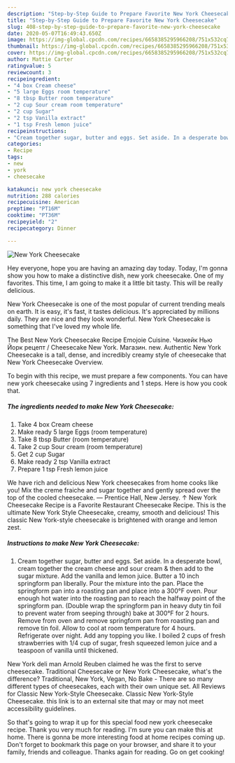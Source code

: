 ```yaml
---
description: "Step-by-Step Guide to Prepare Favorite New York Cheesecake"
title: "Step-by-Step Guide to Prepare Favorite New York Cheesecake"
slug: 408-step-by-step-guide-to-prepare-favorite-new-york-cheesecake
date: 2020-05-07T16:49:43.650Z
image: https://img-global.cpcdn.com/recipes/6658385295966208/751x532cq70/new-york-cheesecake-recipe-main-photo.jpg
thumbnail: https://img-global.cpcdn.com/recipes/6658385295966208/751x532cq70/new-york-cheesecake-recipe-main-photo.jpg
cover: https://img-global.cpcdn.com/recipes/6658385295966208/751x532cq70/new-york-cheesecake-recipe-main-photo.jpg
author: Mattie Carter
ratingvalue: 5
reviewcount: 3
recipeingredient:
- "4 box Cream cheese"
- "5 large Eggs room temperature"
- "8 tbsp Butter room temperature"
- "2 cup Sour cream room temperature"
- "2 cup Sugar"
- "2 tsp Vanilla extract"
- "1 tsp Fresh lemon juice"
recipeinstructions:
- "Cream together sugar, butter and eggs. Set aside. In a desperate bowl, cream together the cream cheese and sour cream &amp; then add to the sugar mixture. Add the vanilla and lemon juice. Butter a 10 inch springform pan liberally. Pour the mixture into the pan. Place the springform pan into a roasting pan and place into a 300°F oven. Pour enough hot water into the roasting pan to reach the halfway point of the springform pan. (Double wrap the springform pan in heavy duty tin foil to prevent water from seeping through) bake at 300°F for 2 hours. Remove from oven and remove springform pan from roasting pan and remove tin foil. Allow to cool at room temperature for 4 hours. Refrigerate over night. Add any topping you like. I boiled 2 cups of fresh strawberries with 1/4 cup of sugar, fresh squeezed lemon juice and a teaspoon of vanilla until thickened."
categories:
- Recipe
tags:
- new
- york
- cheesecake

katakunci: new york cheesecake 
nutrition: 288 calories
recipecuisine: American
preptime: "PT16M"
cooktime: "PT36M"
recipeyield: "2"
recipecategory: Dinner

---
```



![New York Cheesecake](https://img-global.cpcdn.com/recipes/6658385295966208/751x532cq70/new-york-cheesecake-recipe-main-photo.jpg)

Hey everyone, hope you are having an amazing day today. Today, I'm gonna show you how to make a distinctive dish, new york cheesecake. One of my favorites. This time, I am going to make it a little bit tasty. This will be really delicious.

New York Cheesecake is one of the most popular of current trending meals on earth. It is easy, it's fast, it tastes delicious. It's appreciated by millions daily. They are nice and they look wonderful. New York Cheesecake is something that I've loved my whole life.

The Best New York Cheesecake Recipe Emojoie Cuisine. Чизкейк Нью Йорк рецепт / Cheesecake New York. Магазин. new. Authentic New York Cheesecake is a tall, dense, and incredibly creamy style of cheesecake that New York Cheesecake Overview.


To begin with this recipe, we must prepare a few components. You can have new york cheesecake using 7 ingredients and 1 steps. Here is how you cook that.

<!--inarticleads1-->

##### The ingredients needed to make New York Cheesecake:

1. Take 4 box Cream cheese
1. Make ready 5 large Eggs (room temperature)
1. Take 8 tbsp Butter (room temperature)
1. Take 2 cup Sour cream (room temperature)
1. Get 2 cup Sugar
1. Make ready 2 tsp Vanilla extract
1. Prepare 1 tsp Fresh lemon juice


We have rich and delicious New York cheesecakes from home cooks like you! Mix the creme fraiche and sugar together and gently spread over the top of the cooled cheesecake. — Prentice Hall, New Jersey. ↑ New York Cheesecake Recipe is a Favorite Restaurant Cheesecake Recipe. This is the ultimate New York Style Cheesecake, creamy, smooth and delicious! This classic New York-style cheesecake is brightened with orange and lemon zest. 

<!--inarticleads2-->

##### Instructions to make New York Cheesecake:

1. Cream together sugar, butter and eggs. Set aside. In a desperate bowl, cream together the cream cheese and sour cream &amp; then add to the sugar mixture. Add the vanilla and lemon juice. Butter a 10 inch springform pan liberally. Pour the mixture into the pan. Place the springform pan into a roasting pan and place into a 300°F oven. Pour enough hot water into the roasting pan to reach the halfway point of the springform pan. (Double wrap the springform pan in heavy duty tin foil to prevent water from seeping through) bake at 300°F for 2 hours. Remove from oven and remove springform pan from roasting pan and remove tin foil. Allow to cool at room temperature for 4 hours. Refrigerate over night. Add any topping you like. I boiled 2 cups of fresh strawberries with 1/4 cup of sugar, fresh squeezed lemon juice and a teaspoon of vanilla until thickened.


New York deli man Arnold Reuben claimed he was the first to serve cheesecake. Traditional Cheesecake or New York Cheesecake, what&#39;s the difference? Traditional, New York, Vegan, No Bake - There are so many different types of cheesecakes, each with their own unique set. All Reviews for Classic New York-Style Cheesecake. Classic New York-Style Cheesecake. this link is to an external site that may or may not meet accessibility guidelines. 

So that's going to wrap it up for this special food new york cheesecake recipe. Thank you very much for reading. I'm sure you can make this at home. There is gonna be more interesting food at home recipes coming up. Don't forget to bookmark this page on your browser, and share it to your family, friends and colleague. Thanks again for reading. Go on get cooking!
